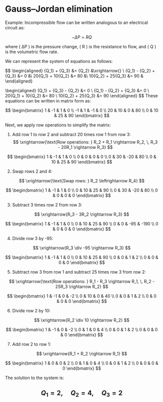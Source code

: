 # Gauss–Jordan elimination
Example: Incompressible flow can be written analogous to an electrical circuit as:

$$
-ΔP = RQ
$$

where \( ΔP \) is the pressure change, \( R \) is the resistance to flow, and \( Q \) is the volumetric flow rate. 

We can represent the system of equations as follows:

$$
\begin{aligned}
{Q_1} + {Q_3} &= {Q_2}  &\xrightarrow{} \\
{Q_1} - {Q_2} + {Q_3} &= 0 &\\
20{Q_1} + 10{Q_2} &= 80 &\\
10{Q_2} + 25{Q_3} &= 90 &
\end{aligned}

\begin{aligned}
{Q_1} + {Q_3} - {Q_2} &= 0 \\
{Q_1} - {Q_2} + {Q_3} &= 0 \\
20{Q_1} + 10{Q_2}  &= 80 \\
10{Q_2} + 25{Q_3}  &= 90
\end{aligned}
$$
These equations can be written in matrix form as:

$$
\begin{bmatrix}
1 & -1 & 1 & 0 \\
-1 & 1 & -1 & 0 \\
20 & 10 & 0 & 80 \\
0 & 10 & 25 & 90
\end{bmatrix}
$$

Next, we apply row operations to simplify the matrix:

1. Add row 1 to row 2 and subtract 20 times row 1 from row 3:
   $$ 
   \xrightarrow{\text{Row operations: } R_2 + R_1 \rightarrow R_2, \, R_3 - 20R_1 \rightarrow R_3}
   $$

$$
\begin{bmatrix}
1 & -1 & 1 & 0 \\
0 & 0 & 0 & 0 \\
0 & 30 & -20 & 80 \\
0 & 10 & 25 & 90
\end{bmatrix}
$$

2. Swap rows 2 and 4:

$$
\xrightarrow{\text{Swap rows: } R_2 \leftrightarrow R_4}
$$

$$
\begin{bmatrix}
1 & -1 & 1 & 0 \\
0 & 10 & 25 & 90 \\
0 & 30 & -20 & 80 \\
0 & 0 & 0 & 0
\end{bmatrix}
$$

3. Subtract 3 times row 2 from row 3:

$$
\xrightarrow{R_3 - 3R_2 \rightarrow R_3}
$$

$$
\begin{bmatrix}
1 & -1 & 1 & 0 \\
0 & 10 & 25 & 90 \\
0 & 0 & -95 & -190 \\
0 & 0 & 0 & 0
\end{bmatrix}
$$

4. Divide row 3 by -95:

$$
\xrightarrow{R_3 \div -95 \rightarrow R_3}
$$

$$
\begin{bmatrix}
1 & -1 & 1 & 0 \\
0 & 10 & 25 & 90 \\
0 & 0 & 1 & 2 \\
0 & 0 & 0 & 0
\end{bmatrix}
$$

5. Subtract row 3 from row 1 and subtract 25 times row 3 from row 2:

$$
\xrightarrow{\text{Row operations: } R_1 - R_3 \rightarrow R_1, \, R_2 - 25R_3 \rightarrow R_2}
$$

$$
\begin{bmatrix}
1 & -1 & 0 & -2 \\
0 & 10 & 0 & 40 \\
0 & 0 & 1 & 2 \\
0 & 0 & 0 & 0
\end{bmatrix}
$$

6. Divide row 2 by 10:

$$
\xrightarrow{R_2 \div 10 \rightarrow R_2}
$$

$$
\begin{bmatrix}
1 & -1 & 0 & -2 \\
0 & 1 & 0 & 4 \\
0 & 0 & 1 & 2 \\
0 & 0 & 0 & 0
\end{bmatrix}
$$

7. Add row 2 to row 1:

$$
\xrightarrow{R_1 + R_2 \rightarrow R_1}
$$

$$
\begin{bmatrix}
1 & 0 & 0 & 2 \\
0 & 1 & 0 & 4 \\
0 & 0 & 1 & 2 \\
0 & 0 & 0 & 0
\end{bmatrix}
$$

The solution to the system is:

$$
Q_1 = 2, \quad Q_2 = 4, \quad Q_3 = 2
$$
---